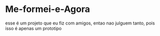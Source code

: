 # Me-formei-e-Agora
esse é um projeto que eu fiz com amigos, entao nao julguem tanto, pois isso é apenas um prototipo
